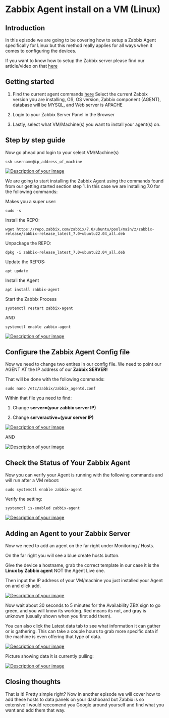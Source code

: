 # Zabbix Agent install on a VM (Linux)

## Introduction 

In this episode we are going to be covering how to setup a Zabbix Agent specifically for Linux but this method really applies for all ways when it comes to configuring the devices. 

If you want to know how to setup the Zabbix server please find our article/video on that [here](/homelabseries/EP10_zabbixserver)




## Getting started

1. Find the current agent commands [here](https://www.zabbix.com/download) Select the current Zabbix version you are installing, OS, OS version, Zabbix component (AGENT), database will be MYSQL, and Web server is APACHE

2. Login to your Zabbix Server Panel in the Browser

3. Lastly, select what VM/Machine(s) you want to install your agent(s) on.


## Step by step guide

Now go ahead and login to your select VM/Machine(s)

```
ssh username@ip_address_of_machine
```

<a href="/images/EP11_zabbixagent/Still 2025-01-08 081514_1.3.1.png" class="image-expand">
    <img src="/images/EP11_zabbixagent/Still 2025-01-08 081514_1.3.1.png" alt="Description of your image">
</a>

We are going to start installing the Zabbix Agent using the commands found from our getting started section step 1. In this case we are installing 7.0 for the following commands:


Makes you a super user:

```
sudo -s
```

Install the REPO:

```
wget https://repo.zabbix.com/zabbix/7.0/ubuntu/pool/main/z/zabbix-release/zabbix-release_latest_7.0+ubuntu22.04_all.deb
```

Unpackage the REPO:

```
dpkg -i zabbix-release_latest_7.0+ubuntu22.04_all.deb
```

Update the REPOS:

```
apt update
```

Install the Agent

```
apt install zabbix-agent
```

Start the Zabbix Process

```
systemctl restart zabbix-agent
```
AND
```
systemctl enable zabbix-agent
```

<a href="/images/EP11_zabbixagent/Still 2025-01-08 081514_1.3.2.png" class="image-expand">
    <img src="/images/EP11_zabbixagent/Still 2025-01-08 081514_1.3.2.png" alt="Description of your image">
</a>


## Configure the Zabbix Agent Config file

Now we need to change two entires in our config file. We need to point our AGENT AT the IP address of our **Zabbix SERVER!**

That will be done with the following commands:

```
sudo nano /etc/zabbix/zabbix_agentd.conf
```

Within that file you need to find:

1. Change **server=(your zabbix server IP)**

2. Change **serveractive=(your server IP)**

<a href="/images/EP11_zabbixagent/Still 2025-01-08 081514_1.3.3.png" class="image-expand">
    <img src="/images/EP11_zabbixagent/Still 2025-01-08 081514_1.3.3.png" alt="Description of your image">
</a>

AND 

<a href="/images/EP11_zabbixagent/Still 2025-01-08 081514_1.3.4.png" class="image-expand">
    <img src="/images/EP11_zabbixagent/Still 2025-01-08 081514_1.3.4.png" alt="Description of your image">
</a>

## Check the Status of Your Zabbix Agent

Now you can verify your Agent is running with the following commands and will run after a VM reboot:

```
sudo systemctl enable zabbix-agent
```

Verify the setting:

```
systemctl is-enabled zabbix-agent
```

<a href="/images/EP11_zabbixagent/Still 2025-01-08 081514_1.3.5.png" class="image-expand">
    <img src="/images/EP11_zabbixagent/Still 2025-01-08 081514_1.3.5.png" alt="Description of your image">
</a>

## Adding an Agent to your Zabbix Server

Now we need to add an agent on the far right under Monitoring / Hosts.

On the far right you will see a blue create hosts button.

Give the device a hostname, grab the correct template in our case it is the **Linux by Zabbix agent** NOT the Agent Live one.

Then input the IP address of your VM/machine you just installed your Agent on and click add. 

<a href="/images/EP11_zabbixagent/Still 2025-01-08 081514_1.4.1.png" class="image-expand">
    <img src="/images/EP11_zabbixagent/Still 2025-01-08 081514_1.4.1.png" alt="Description of your image">
</a>

Now wait about 30 seconds to 5 minutes for the Availability ZBX sign to go green, and you will know its working. Red means its not, and gray is unknown (usually shown when you first add them).

You can also click the Latest data tab to see what information it can gather or is gathering. This can take a couple hours to grab more specific data if the machine is even offering that type of data.

<a href="/images/EP11_zabbixagent/Still 2025-01-08 081514_1.4.2.png" class="image-expand">
    <img src="/images/EP11_zabbixagent/Still 2025-01-08 081514_1.4.2.png" alt="Description of your image">
</a>

Picture showing data it is currently pulling:

<a href="/images/EP11_zabbixagent/Still 2025-01-08 081514_1.4.3.png" class="image-expand">
    <img src="/images/EP11_zabbixagent/Still 2025-01-08 081514_1.4.3.png" alt="Description of your image">
</a>

## Closing thoughts

That is it! Pretty simple right? Now in another episode we will cover how to add these hosts to data panels on your dashboard but Zabbix is so extensive I would reccomend you Google around yourself and find what you want and add them that way.